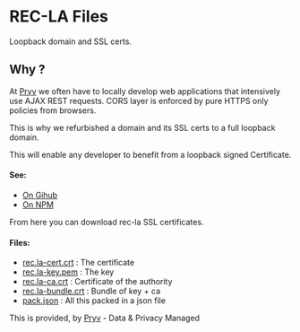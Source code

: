 # REC-LA Files

Loopback domain and SSL certs. 

## Why ?

At [Pryv](http://pryv.com) we often have to locally develop web applications that intensively use AJAX REST requests. CORS layer is enforced by pure HTTPS only policies from browsers.

This is why we refurbished a domain and its SSL certs to a full loopback domain.

This will enable any developer to benefit from a loopback signed Certificate.

#### See:

- [On Gihub](https://github.com/pryv/rec-la)
- [On NPM](https://www.npmjs.com/package/rec-la)

From here you can download rec-la SSL certificates.

#### Files:

- [rec.la-cert.crt](rec.la-cert.crt) : The certificate  
- [rec.la-key.pem](rec.la-key.pem) : The key  
- [rec.la-ca.crt](rec.la-ca.crt) : Certificate of the authority  
- [rec.la-bundle.crt](rec.la-bundle.crt) : Bundle of key + ca  
- [pack.json](pack.json) : All this packed in a json file  

This is provided, by [Pryv](https://www.pryv.com) -  Data & Privacy Managed

